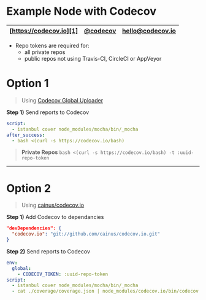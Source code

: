 Example Node with Codecov
=========================

| [https://codecov.io][1] | [@codecov][2] | [hello@codecov.io][3] |
| ----------------------- | ------------- | --------------------- |

[1]: https://codecov.io/
[2]: https://twitter.com/codecov
[3]: mailto:hello@codecov.io
[4]: https://github.com/codecov/codecov-bash

- Repo tokens are required for:
  - all private repos
  - public repos not using Travis-CI, CircleCI or AppVeyor

# Option 1
> Using [Codecov Global Uploader][4]

**Step 1)** Send reports to Codecov

```yml
script:
  - istanbul cover node_modules/mocha/bin/_mocha
after_success:
  - bash <(curl -s https://codecov.io/bash)
```

> **Private Repos** `bash <(curl -s https://codecov.io/bash) -t :uuid-repo-token`

----

# Option 2
> Using [cainus/codecov.io](https://github.com/cainus/codecov.io)

**Step 1)** Add Codecov to dependancies

```json
"devDependencies": {
  "codecov.io": "git://github.com/cainus/codecov.io.git"
}
```

**Step 2)** Send reports to Codecov

```yml
env:
  global:
    - CODECOV_TOKEN: :uuid-repo-token
script:
  - istanbul cover node_modules/mocha/bin/_mocha
  - cat ./coverage/coverage.json | node_modules/codecov.io/bin/codecov.io.js
```
